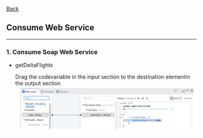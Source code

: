 [Back](README.md)

## Consume Web Service

<hr>

### 1. Consume Soap Web Service

- getDeltaFlights

    Drag the codevariable in the input section to the destination elementin the output section
    ![findFlight](https://raw.githubusercontent.com/Elliot518/mcp-oss-repo/main/mulesoft/training/SoapCall_1.png)


